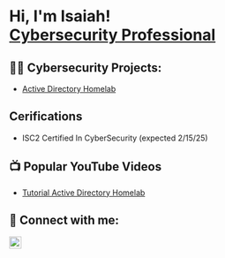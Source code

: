 <h1>Hi, I'm Isaiah! <br/> <a href="https://www.linkedin.com/in/isaiah-benjamin-409683206/">Cybersecurity Professional</a>
  
  


<h2>👨‍💻 Cybersecurity Projects:</h2>


- [Active Directory Homelab](https://github.com/Ibenjamin326/Active-Directory-Lab)
<h2> Cerifications </h2>

- ISC2 Certified In CyberSecurity (expected 2/15/25)
<h2>📺 Popular YouTube Videos</h2>

- [Tutorial Active Directory Homelab](https://www.youtube.com/watch?v=a83ASGn_V_s)


<h2> 🤳 Connect with me:</h2>


[<img align="left" alt="JoshMadakor | LinkedIn" width="22px" src="https://cdn.jsdelivr.net/npm/simple-icons@v3/icons/linkedin.svg" />][linkedin]



[linkedin]: https://www.linkedin.com/in/isaiah-benjamin-409683206/

<!--
**joshmadakor1/joshmadakor1** is a ✨ _special_ ✨ repository because its `README.md` (this file) appears on your GitHub profile.

Here are some ideas to get you started:

- 🔭 I’m currently working on ...
- 🌱 I’m currently learning ...
- 👯 I’m looking to collaborate on ...
- 🤔 I’m looking for help with ...
- 💬 Ask me about ...
- 📫 How to reach me: ...
- 😄 Pronouns: ...
- ⚡ Fun fact: ...
-->

